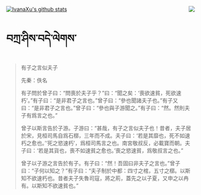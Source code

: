 [![IvanaXu's github stats](https://github-readme-stats.vercel.app/api?username=IvanaXu&show_icons=true&theme=vue-dark)](https://github.com/anuraghazra/github-readme-stats)
<img align="right" src="https://github-readme-stats.vercel.app/api/top-langs/?username=IvanaXu&langs_count=3&theme=graywhite" />
# བཀྲ་ཤིས་བདེ་ལེགས་
> 有子之言似夫子
> 
> 先秦：佚名 
> 
> 有子問於曾子曰：“問喪於夫子乎？”曰：“聞之矣：‘喪欲速貧，死欲速朽’。”有子曰：“是非君子之言也。”曾子曰：“參也聞諸夫子也。”有子又曰：“是非君子之言也。”曾子曰：“參也與子游聞之。”有子曰：“然。然則夫子有爲言之也。”
> 
> 曾子以斯言告於子游。子游曰：“甚哉，有子之言似夫子也！昔者，夫子居於宋，見桓司馬自爲石槨，三年而不成。夫子曰：‘若是其靡也，死不如速朽之愈也。’‘死之慾速朽’，爲桓司馬言之也。南宮敬叔反，必載寶而朝。夫子曰：‘若是其貨也，喪不如速貧之愈也。’喪之慾速貧，爲敬叔言之也。”
> 
> 曾子以子游之言告於有子。有子曰：“然！吾固曰非夫子之言也。”曾子曰：“子何以知之？”有子曰：“夫子制於中都：四寸之棺，五寸之槨。以斯知不欲速朽也。昔者夫子失魯司寇，將之荊，蓋先之以子夏，又申之以冉有。以斯知不欲速貧也。”
>